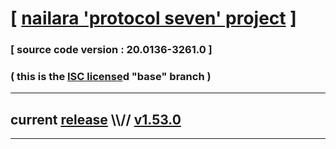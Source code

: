 
# [ [nailara 'protocol seven' project](http://src.nailara.net/) ]

### [ source code version : 20.0136-3261.0 ]

### ( this is the [ISC license](license)d "base" branch )
---
## current [release](https://github.com/anotherlink/nailara/releases) \\\\// [v1.53.0](https://github.com/anotherlink/nailara/releases/tag/v1.53.0)
---
